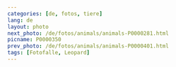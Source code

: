```yaml
---
categories: [de, fotos, tiere]
lang: de
layout: photo
next_photo: /de/fotos/animals/animals-P0000281.html
picname: P0000350
prev_photo: /de/fotos/animals/animals-P0000401.html
tags: [Fotofalle, Leopard]
---
```

